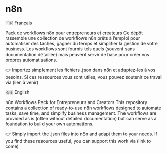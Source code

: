 # n8n

🇫🇷 Français

Pack de workflows n8n pour entrepreneurs et créateurs
Ce dépôt rassemble une collection de workflows n8n prêts à l’emploi pour automatiser des tâches, gagner du temps et simplifier la gestion de votre business.
Les workflows sont fournis tels quels (souvent sans documentation détaillée) mais peuvent servir de base pour créer vos propres automatisations.

👉 Importez simplement les fichiers .json dans n8n et adaptez-les à vos besoins.
Si ces ressources vous sont utiles, vous pouvez soutenir ce travail via (lien à venir)

🇬🇧 English

n8n Workflows Pack for Entrepreneurs and Creators
This repository contains a collection of ready-to-use n8n workflows designed to automate tasks, save time, and simplify business management.
The workflows are provided as is (often without detailed documentation) but can serve as a foundation to build your own automations.

👉 Simply import the .json files into n8n and adapt them to your needs.
If you find these resources useful, you can support this work via (link to come)
